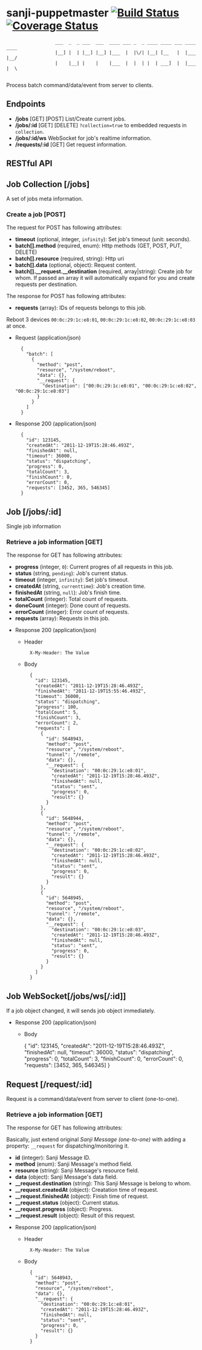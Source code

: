 sanji-puppetmaster [![Build Status](https://travis-ci.org/Sanji-IO/sanji-puppetmaster.svg)](https://travis-ci.org/Sanji-IO/sanji-puppetmaster) [![Coverage Status](https://coveralls.io/repos/Sanji-IO/sanji-puppetmaster/badge.png?branch=develop)](https://coveralls.io/r/Sanji-IO/sanji-puppetmaster?branch=develop)
==================

```
                  ___  _  _ ___  ___  ____ ___ _  _ ____ ____ ___ ____ ____ 
                  |__] |  | |__] |__] |___  |  |\/| |__| [__   |  |___ |__/ 
                  |    |__| |    |    |___  |  |  | |  | ___]  |  |___ |  \ 
                                                                      
```

Process batch command/data/event from server to clients.

Endpoints
---------
- **/jobs** [GET] [POST] List/Create current jobs.
- **/jobs/:id** [GET] [DELETE] `?collection=true` to embedded requests in `collection`.
- **/jobs/:id/ws** WebSocket for job's realtime information.
- **/requests/:id** [GET] Get request information.

RESTful API
-----------

## Job Collection [/jobs]
A set of jobs meta information.

### Create a job [POST]
The request for POST has following attributes:
- **timeout** (optional, integer, `infinity`): Set job's timeout (unit: seconds).
- **batch[].method** (required, enum): Http methods (GET, POST, PUT, DELETE)
- **batch[].resource** (required, string): Http uri
- **batch[].data** (optional, object): Request content.
- **batch[].__request.__destination** (required, array|string): Create job for whom. If passed an array it will automatically expand for you and create requests per destination.

The response for POST has following attributes:
- **requests** (array): IDs of requests belongs to this job.

Reboot 3 devices `00:0c:29:1c:e8:01`, `00:0c:29:1c:e8:02`, `00:0c:29:1c:e8:03` at once.

+ Request  (application/json)

        {
          "batch": [
            {
              "method": "post",
              "resource", "/system/reboot",
              "data": {},
              "__request": {
                "destination": ["00:0c:29:1c:e8:01", "00:0c:29:1c:e8:02", "00:0c:29:1c:e8:03"]
              }
            }
          ]
        }

+ Response 200 (application/json)

        {
          "id": 123145,
          "createdAt": "2011-12-19T15:28:46.493Z",
          "finishedAt": null,
          "timeout": 36000,
          "status": "dispatching",
          "progress": 0,
          "totalCount": 3,
          "finishCount": 0,
          "errorCount": 0,
          "requests": [3452, 365, 546345]
        }


## Job [/jobs/:id]
Single job information

### Retrieve a job information [GET]

The response for GET has following attributes:

- **progress** (integer, `0`): Current progres of all requests in this job.
- **status** (string, `pending`): Job's current status.
- **timeout** (integer, `infinity`): Set job's timeout.
- **createdAt** (string, `currenttime`): Job's creation time.
- **finishedAt** (string, `null`): Job's finish time.
- **totalCount** (integer): Total count of requests.
- **doneCount** (integer): Done count of requests.
- **errorCount** (integer): Error count of requests.
- **requests** (array): Requests in this job.


+ Response 200 (application/json)

    + Header

            X-My-Header: The Value

    + Body

            {
              "id": 123145,
              "createdAt": "2011-12-19T15:28:46.493Z",
              "finishedAt": "2011-12-19T15:55:46.493Z",
              "timeout": 36000,
              "status": "dispatching",
              "progress": 100,
              "totalCount": 5,
              "finishCount": 3,
              "errorCount": 2,
              "requests": [
                {
                  "id": 5648943,
                  "method": "post",
                  "resource", "/system/reboot",
                  "tunnel": "/remote",
                  "data": {},
                  "__request": {
                    "destination": "00:0c:29:1c:e8:01",
                    "createdAt": "2011-12-19T15:28:46.493Z",
                    "finishedAt": null,
                    "status": "sent",
                    "progress": 0,
                    "result": {}
                  }
                },
                {
                  "id": 5648944,
                  "method": "post",
                  "resource", "/system/reboot",
                  "tunnel": "/remote",
                  "data": {},
                  "__request": {
                    "destination": "00:0c:29:1c:e8:02",
                    "createdAt": "2011-12-19T15:28:46.493Z",
                    "finishedAt": null,
                    "status": "sent",
                    "progress": 0,
                    "result": {}
                  }
                },
                {
                  "id": 5648945,
                  "method": "post",
                  "resource", "/system/reboot",
                  "tunnel": "/remote",
                  "data": {},
                  "__request": {
                    "destination": "00:0c:29:1c:e8:03",
                    "createdAt": "2011-12-19T15:28:46.493Z",
                    "finishedAt": null,
                    "status": "sent",
                    "progress": 0,
                    "result": {}
                  }
                }
              ]
            }

## Job WebSocket[/jobs/ws[/:id]]
If a job object changed, it will sends job object immediately.

+ Response 200 (application/json)

    + Body

        {
          "id": 123145,
          "createdAt": "2011-12-19T15:28:46.493Z",
          "finishedAt": null,
          "timeout": 36000,
          "status": "dispatching",
          "progress": 0,
          "totalCount": 3,
          "finishCount": 0,
          "errorCount": 0,
          "requests": [3452, 365, 546345]
        }

## Request [/request/:id]

Request is a command/data/event from server to client (one-to-one).

### Retrieve a job information [GET]

The response for GET has following attributes:

Basically, just extend original *Sanji Message (one-to-one)* with adding a property: `__request` for dispatching/monitoring it.

- **id** (integer): Sanji Message ID.
- **method** (enum): Sanji Message's method field.
- **resource** (string): Sanji Message's resource field.
- **data** (object): Sanji Message's data field.
- **__request.destination** (string): This Sanji Message is belong to whom.
- **__request.createdAt** (object): Creatation time of request.
- **__request.finishedAt** (object): Finish time of request.
- **__request.status** (object): Current status.
- **__request.progress** (object): Progress.
- **__request.result** (object): Result of this request.


+ Response 200 (application/json)

    + Header

            X-My-Header: The Value

    + Body

            {
              "id": 5648943,
              "method": "post",
              "resource", "/system/reboot",
              "data": {},
              "__request": {
                "destination": "00:0c:29:1c:e8:01",
                "createdAt": "2011-12-19T15:28:46.493Z",
                "finishedAt": null,
                "status": "sent",
                "progress": 0,
                "result": {}
              }
            }


